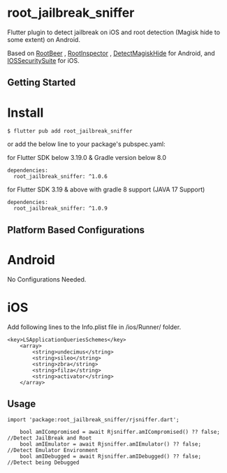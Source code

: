 # root_jailbreak_sniffer


Flutter plugin to detect jailbreak on iOS and root detection (Magisk hide to some extent) on Android.

Based on
[RootBeer](https://github.com/scottyab/rootbeer) ,
[RootInspector](https://github.com/devadvance/rootinspector) ,
[DetectMagiskHide](https://github.com/darvincisec/DetectMagiskHide)
for Android,
and
[IOSSecuritySuite](https://github.com/securing/IOSSecuritySuite)
for iOS.

## Getting Started

# Install
```
$ flutter pub add root_jailbreak_sniffer

```

or add the below line to your package's pubspec.yaml:


for Flutter SDK below 3.19.0 & Gradle version below 8.0
```
dependencies:
  root_jailbreak_sniffer: ^1.0.6

```

for Flutter SDK 3.19 & above with gradle 8 support (JAVA 17 Support)
```
dependencies:
  root_jailbreak_sniffer: ^1.0.9

```

## Platform Based Configurations

# Android
No Configurations Needed.

# iOS
Add following lines to the Info.plist file in /ios/Runner/ folder.

```
<key>LSApplicationQueriesSchemes</key>
    <array>
        <string>undecimus</string>
        <string>sileo</string>
        <string>zbra</string>
        <string>filza</string>
        <string>activator</string>
    </array>

```

## Usage

```
import 'package:root_jailbreak_sniffer/rjsniffer.dart';

    bool amICompromised = await Rjsniffer.amICompromised() ?? false;     //Detect JailBreak and Root
    bool amIEmulator = await Rjsniffer.amIEmulator() ?? false;           //Detect Emulator Environment
    bool amIDebugged = await Rjsniffer.amIDebugged() ?? false;           //Detect being Debugged

```

